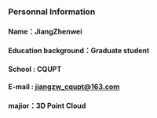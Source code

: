 ### Personnal Information
#### Name：JiangZhenwei
#### Education background：Graduate student
#### School : CQUPT
#### E-mail : jiangzw_cqupt@163.com
#### majior：3D Point Cloud
